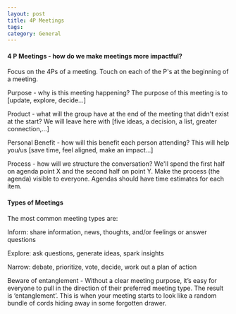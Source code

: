 ```yaml
---
layout: post
title: 4P Meetings
tags: 
category: General
---
```


#### 4 P Meetings - how do we make meetings more impactful?

Focus on the 4Ps of a meeting. Touch on each of the P's at the beginning of a meeting.

Purpose - why is this meeting happening? The purpose of this meeting is to [update, explore, decide...]

Product - what will the group have at the end of the meeting that didn't exist at the start? We will leave here with [five ideas, a decision, a list, greater connection,...]

Personal Benefit - how will this benefit each person attending? This will help you/us [save time, feel aligned, make an impact...]

Process -  how will we structure the conversation? We'll spend the first half on agenda point X and the second half on point Y. Make the process (the agenda) visible to everyone. Agendas should have time estimates for each item.

#### Types of Meetings

The most common meeting types are:

Inform: share information, news, thoughts, and/or feelings or answer questions

Explore: ask questions, generate ideas, spark insights

Narrow: debate, prioritize, vote, decide, work out a plan of action

Beware of entanglement - Without a clear meeting purpose, it’s easy for everyone to pull in the direction of their preferred meeting type. The result is ‘entanglement’. This is when your meeting starts to look like a random bundle of cords hiding away in some forgotten drawer.

